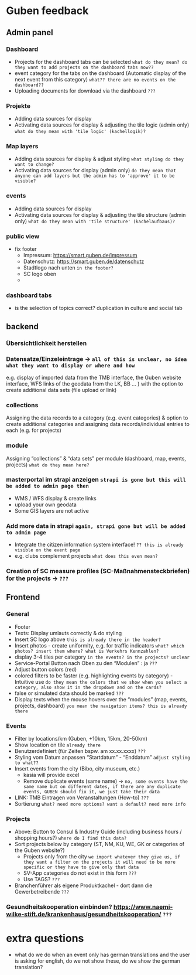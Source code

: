 # Guben feedback
## Admin panel
### Dashboard
- Projects for the dashboard tabs can be selected `what do they mean? do they want to add projects on the dashboard tabs now??`
- event category for the tabs on the dashboard (Automatic display of the next event from this category)  `what?? there are no events on the dashboard??`
- Uploading documents for download via the dashboard `???`

### Projekte
- Adding data sources for display
- Activating data sources for display & adjusting the tile logic (admin only) `what do they mean with 'tile logic' (kachellogik)?`

### Map layers
- Adding data sources for display & adjust styling `what styling do they want to change?`
- Activating data sources for display (admin only) `do they mean that anyone can add layers but the admin has to 'approve' it to be visible?`

### events
- Adding data sources for display
- Activating data sources for display & adjusting the tile structure (admin only) `what do they mean with 'tile structure' (kachelaufbaus)?`

### public view
- fix footer
  - Impressum: https://smart.guben.de/impressum
  - Datenschutz: https://smart.guben.de/datenschutz
  - Stadtlogo nach unten `in the footer?`
  - SC logo oben
  - 
### dashboard tabs
- is the selection of topics correct? duplication in culture and social tab

## backend
### Übersichtlichkeit herstellen

### Datensatze/Einzeleintrage -> `all of this is unclear, no idea what they want to display or where and how`
e.g. display of imported data from the
TMB interface, the Guben website interface, WFS links of the
geodata from the LK, BB ... ) with the option to create additional data sets
(file upload or link)

### collections
Assigning the data records to a category (e.g.
event categories) & option to create additional categories and assigning data records/individual entries to each (e.g. for projects)

### module
Assigning “collections” & “data sets” per module (dashboard, map, events, projects) `what do they mean here?`

### masterportal im strapi anzeigen `strapi is gone but this will be added to admin page then`
- WMS / WFS display & create links
- upload your own geodata
- Some GIS layers are not active

### Add more data in strapi `again, strapi gone but will be added to admin page`
- Integrate the citizen information system interface! `?? this is already visible on the event page`
- e.g. clubs complement projects `what does this even mean?`

### Creation of SC measure profiles (SC-Maßnahmensteckbriefen) for the projects -> `???`

## Frontend

### General
- Footer
- Texts: Display umlauts correctly & do styling
- Insert SC logo above `this is already there in the header?`
- Insert photos - create uniformity, e.g. for traffic indicators `what? which photos? insert them where? what is Verkehrs Kennzahlen?`
- display 3-4 tiles per category `in the events? in the projects? unclear`
- Service-Portal Button nach Oben zu den “Modulen” : ja `???`
- Adjust button colors (red)
- colored filters to be faster (e.g. highlighting events by category) - Intuitive use `do they mean the colors that we show when you select a category, also show it in the dropdown and on the cards?`
- false or simulated data should be marked `???`
- Display texts when the mouse hovers over the “modules” (map, events, projects, dashboard) `you mean the navigation items? this is already there`

### Events
- Filter by locations/km (Guben, +10km, 15km, 20-50km)
- Show location on tile `already there`
- Benutzerdefiniert (für Zeiten bspw. am xx.xx.xxxx) `???`
- Styling vom Datum anpassen “Startdatum” - “Enddatum” `adjust styling to what??`
- Insert events from the city (Bibo, city museum, etc.)
  - kasia will provide excel
  - Remove duplicate events (same name) -> `no, some events have the same name but on different dates, if there are any duplicate events, GUBEN should fix it, we just take their data`
- LINK: TMB Eintragen von Veranstaltungen (How-to) `???`
- Sortierung `what? need more options? want a default? need more info`

### Projects
- Above: Button to Consul & Industry Guide (including business hours / shopping hours?) `where do I find this data?`
- Sort projects below by category (ST, NM, KU, WE, GK or categories of the Guben website?)
  - Projects only from the city `we import whatever they give us, if they want a filter on the projects it will need to be more specific or they have to give only that data`
  - SV-App categories do not exist in this form `???`
  - Use TAGS? `???`
- Branchenführer als eigene Produktkachel - dort dann die Gewerbetreibende `???`

### Gesundheitskooperation einbinden? https://www.naemi-wilke-stift.de/krankenhaus/gesundheitskooperation/ `???`


# extra questions

- what do we do when an event only has german translations and the user is asking for english, do we not show these, do we show the german translation?
